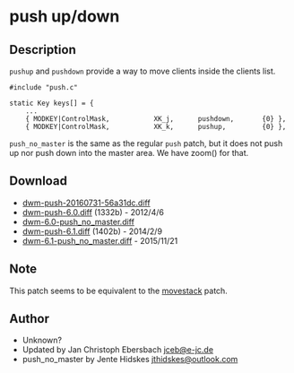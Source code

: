 push up/down
============

Description
-----------
`pushup` and `pushdown` provide a way to move clients inside the clients list.

	#include "push.c"

	static Key keys[] = {
		...
		{ MODKEY|ControlMask,           XK_j,      pushdown,       {0} },
		{ MODKEY|ControlMask,           XK_k,      pushup,         {0} },

`push_no_master` is the same as the regular `push` patch, but it does not push
up nor push down into the master area. We have zoom() for that.

Download
--------
* [dwm-push-20160731-56a31dc.diff](dwm-push-20160731-56a31dc.diff)
* [dwm-push-6.0.diff](dwm-push-6.0.diff) (1332b) - 2012/4/6
* [dwm-6.0-push\_no\_master.diff](dwm-6.0-push_no_master.diff)
* [dwm-push-6.1.diff](dwm-push-6.1.diff) (1402b) - 2014/2/9
* [dwm-6.1-push\_no\_master.diff](dwm-6.1-push_no_master.diff) - 2015/11/21

Note
----
This patch seems to be equivalent to the [movestack](../movestack/) patch.

Author
------
* Unknown?
* Updated by Jan Christoph Ebersbach <jceb@e-jc.de>
* push\_no\_master by Jente Hidskes <jthidskes@outlook.com>
